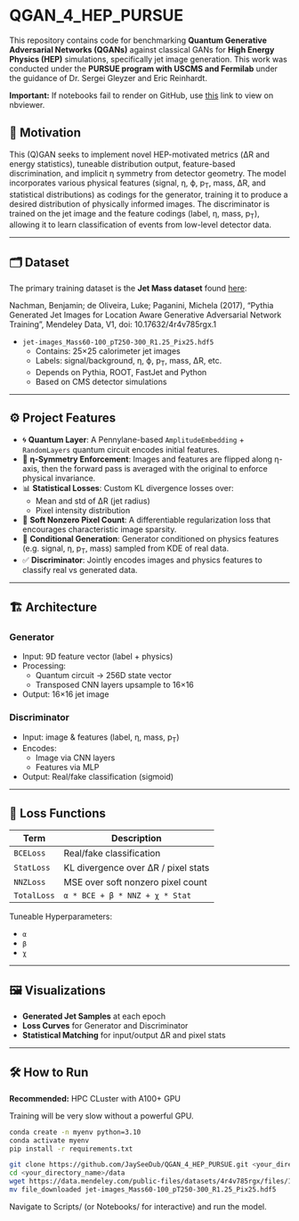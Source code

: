# QGAN_4_HEP_PURSUE

This repository contains code for benchmarking **Quantum Generative Adversarial Networks (QGANs)** against classical GANs for **High Energy Physics (HEP)** simulations, specifically jet image generation. This work was conducted under the **PURSUE program with USCMS and Fermilab** under the guidance of Dr. Sergei Gleyzer and Eric Reinhardt.

**Important:** If notebooks fail to render on GitHub, use [this](https://nbviewer.org/github/JaySeeDub/QGAN_4_HEP_PURSUE/tree/jet_mass/Notebooks/) link to view on nbviewer. 

## 🧠 Motivation

This (Q)GAN seeks to implement novel HEP-motivated metrics (ΔR and energy statistics), tuneable distribution output, feature-based discrimination, and implicit η symmetry from detector geometry. The model incorporates various physical features (signal, η, ϕ, p<sub>T</sub>, mass, ΔR, and statistical distributions) as codings for the generator, training it to produce a desired distribution of physically informed images. The discriminator is trained on the jet image and the feature codings (label, η, mass, p<sub>T</sub>), allowing it to learn classification of events from low-level detector data.

---

## 🗂️ Dataset

The primary training dataset is the **Jet Mass dataset** found [here](https://data.mendeley.com/datasets/4r4v785rgx/1):

Nachman, Benjamin; de Oliveira, Luke; Paganini, Michela (2017), “Pythia Generated Jet Images for Location Aware Generative Adversarial Network Training”, Mendeley Data, V1, doi: 10.17632/4r4v785rgx.1

- `jet-images_Mass60-100_pT250-300_R1.25_Pix25.hdf5`
  - Contains: 25×25 calorimeter jet images
  - Labels: signal/background, η, ϕ, p<sub>T</sub>, mass, ΔR, etc.
  - Depends on Pythia, ROOT, FastJet and Python
  - Based on CMS detector simulations

---

## ⚙️ Project Features

- 🌀 **Quantum Layer**: A Pennylane-based `AmplitudeEmbedding` + `RandomLayers` quantum circuit encodes initial features.
- 🔁 **η-Symmetry Enforcement**: Images and features are flipped along η-axis, then the forward pass is averaged with the original to enforce physical invariance.
- 📊 **Statistical Losses**: Custom KL divergence losses over:
  - Mean and std of ΔR (jet radius)
  - Pixel intensity distribution
- 🔢 **Soft Nonzero Pixel Count**: A differentiable regularization loss that encourages characteristic image sparsity.
- 🧪 **Conditional Generation**: Generator conditioned on physics features (e.g. signal, η, p<sub>T</sub>, mass) sampled from KDE of real data.
- ✅ **Discriminator**: Jointly encodes images and physics features to classify real vs generated data.

---

## 🏗️ Architecture

### Generator
- Input: 9D feature vector (label + physics)
- Processing:
  - Quantum circuit → 256D state vector
  - Transposed CNN layers upsample to 16×16
- Output: 16×16 jet image

### Discriminator
- Input: image & features (label, η, mass, p<sub>T</sub>)
- Encodes:
  - Image via CNN layers
  - Features via MLP
- Output: Real/fake classification (sigmoid)

---

## 🔬 Loss Functions

| Term | Description |
|------|-------------|
| `BCELoss` | Real/fake classification |
| `StatLoss` | KL divergence over ΔR / pixel stats |
| `NNZLoss` | MSE over soft nonzero pixel count |
| `TotalLoss` | `α * BCE + β * NNZ + χ * Stat` |

Tuneable Hyperparameters:  
- `α`  
- `β`  
- `χ`

---

## 🖼️ Visualizations

- **Generated Jet Samples** at each epoch
- **Loss Curves** for Generator and Discriminator
- **Statistical Matching** for input/output ΔR and pixel stats

---

## 🛠️ How to Run

**Recommended:** HPC CLuster with A100+ GPU

Training will be very slow without a powerful GPU.

```bash
conda create -n myenv python=3.10
conda activate myenv
pip install -r requirements.txt

git clone https://github.com/JaySeeDub/QGAN_4_HEP_PURSUE.git <your_directory_name>
cd <your_directory_name>/data
wget https://data.mendeley.com/public-files/datasets/4r4v785rgx/files/132306f6-26f4-4583-8f1b-ccc5ad8da05d/file_downloaded
mv file_downloaded jet-images_Mass60-100_pT250-300_R1.25_Pix25.hdf5
```
Navigate to Scripts/ (or Notebooks/ for interactive) and run the model.
